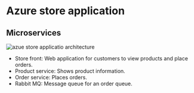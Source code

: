 # Azure store application

## Microservices

![azue store applicatio architecture](https://learn.microsoft.com/en-us/azure/aks/learn/media/quick-kubernetes-deploy-portal/aks-store-architecture.png#lightbox)

* Store front: Web application for customers to view products and place orders.
* Product service: Shows product information.
* Order service: Places orders.
* Rabbit MQ: Message queue for an order queue.